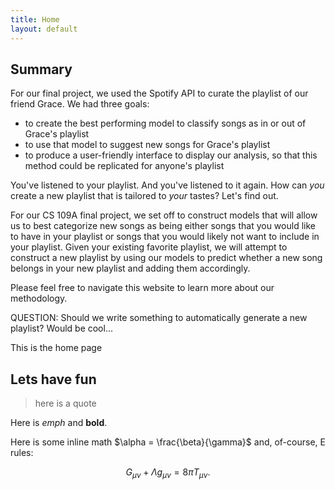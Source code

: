 ```yaml
---
title: Home
layout: default
---
```


## Summary
For our final project, we used the Spotify API to curate the playlist of our friend Grace. We had three goals:
+ to create the best performing model to classify songs as in or out of Grace's playlist
+ to use that model to suggest new songs for Grace's playlist
+ to produce a user-friendly interface to display our analysis, so that this method could be replicated for anyone's playlist

You've listened to your playlist. And you've listened to it again. How can _you_ create a new playlist that is tailored to _your_ tastes? Let's find out.

For our CS 109A final project, we set off to construct models that will allow us to best categorize new songs as being either songs that you would like to have in your playlist or songs that you would likely not want to include in your playlist. Given your existing favorite playlist, we will attempt to construct a new playlist by using our models to predict whether a new song belongs in your new playlist and adding them accordingly.

Please feel free to navigate this website to learn more about our methodology.

QUESTION: Should we write something to automatically generate a new playlist? Would be cool...

This is the home page

## Lets have fun

>here is a quote

Here is *emph* and **bold**.

Here is some inline math $\alpha = \frac{\beta}{\gamma}$ and, of-course, E rules:

$$ G_{\mu\nu} + \Lambda g_{\mu\nu}  = 8 \pi T_{\mu\nu} . $$
